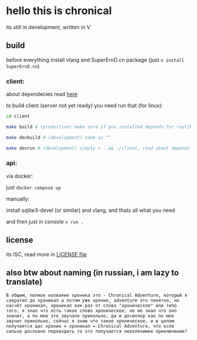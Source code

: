 # hello this is chronical

its still in development, written in V

## build

before everything install vlang and SuperErnD.cn package (just `v install SuperErnD.cn`)

### client:

about dependecies read [here](https://github.com/raysan5/raylib/wiki/Working-on-GNU-Linux)

to build client (server not yet ready) you need run that (for linux):

```sh 
cd client

make build # (production) make sure if you installed depends for raylib, and v

make devbuild # (development) same as ^^

make devrun # (development) simply v . && ./client, read about depends ^^^
```

### api:

via docker:

just `docker compose up`

manually:

install sqlite3-devel (or similar) and vlang, and thats all what you need

and then just in console `v run .`

## license

its ISC, read more in [LICENSE file](./LICENSE)

## also btw about naming (in russian, i am lazy to translate)

```В общем, полное название хроника это - Chronical Adventure, который я сократил до хроникал а потом уже хроник, adventure это понятно, но насчёт хроникал, хроникал как раз от слова "хроническое" или типо того, я знал что есть такое слово хроническое, но не знал что оно значит, а по мне это звучало прикольно, да и досихпор как по мне звучит прикольно, сейчас я знаю что такое хроническое, и в целом получается щас хроник = хроникал = Chronical Adventure, что если сильно дословно переводить то это получается неизлечимое приключение?```